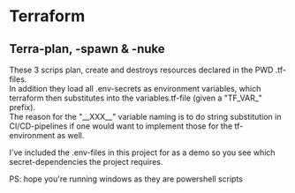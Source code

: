 # Terraform #

## Terra-plan, -spawn & -nuke ##
These 3 scrips plan, create and destroys resources declared in the PWD .tf-files. </br>
In addition they load all .env-secrets as environment variables, which terraform then substitutes into the variables.tf-file (given a "TF_VAR_" prefix). </br>
The reason for the "\_\_XXX__" variable naming is to do string substitution in CI/CD-pipelines if one would want to implement those for the tf-environment as well. </br>

I've included the .env-files in this project for as a demo so you see which secret-dependencies the project requires.

PS: hope you're running windows as they are powershell scripts